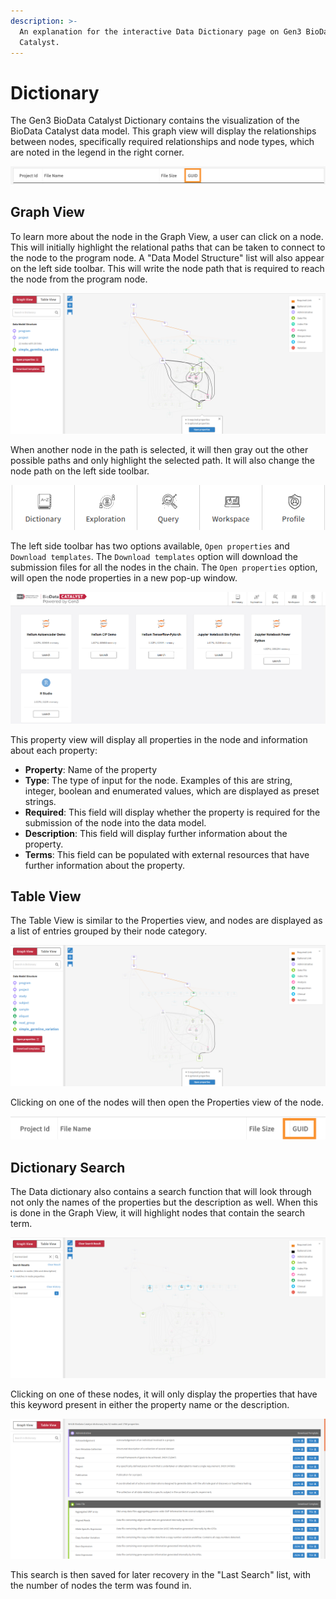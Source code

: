 ```yaml
---
description: >-
  An explanation for the interactive Data Dictionary page on Gen3 BioData
  Catalyst.
---
```


# Dictionary

The Gen3 BioData Catalyst Dictionary contains the visualization of the BioData Catalyst data model. This graph view will display the relationships between nodes, specifically required relationships and node types, which are noted in the legend in the right corner.

![The interactive BioData Catalyst Data Dictionary without anything selected.](../../.gitbook/assets/image%20%2817%29.png)

## Graph View

To learn more about the node in the Graph View, a user can click on a node. This will initially highlight the relational paths that can be taken to connect to the node to the program node. A "Data Model Structure" list will also appear on the left side toolbar. This will write the node path that is required to reach the node from the program node.

![An example of a node being selected in the interactive graph view.](../../.gitbook/assets/image%20%285%29.png)

When another node in the path is selected, it will then gray out the other possible paths and only highlight the selected path. It will also change the node path on the left side toolbar.

![An example of a second node being selected in the path of the first selected node.](../../.gitbook/assets/image%20%2814%29.png)

The left side toolbar has two options available, `Open properties` and `Download templates`. The `Download templates` option will download the submission files for all the nodes in the chain. The `Open properties` option, will open the node properties in a new pop-up window.

![A node&apos;s property window.](../../.gitbook/assets/image%20%2823%29.png)

This property view will display all properties in the node and information about each property:

* **Property**: Name of the property
* **Type**: The type of input for the node. Examples of this are string, integer, boolean and enumerated values, which are displayed as preset strings.
* **Required**: This field will display whether the property is required for the submission of the node into the data model.
* **Description**: This field will display further information about the property.
* **Terms**: This field can be populated with external resources that have further information about the property.

## Table View

The Table View is similar to the Properties view, and nodes are displayed as a list of entries grouped by their node category.

![Table View of the Gen3 BioData Catalyst Data Dictionary.](../../.gitbook/assets/image%20%2812%29.png)

Clicking on one of the nodes will then open the Properties view of the node.

![Opening the Properties in the Table View format.](../../.gitbook/assets/image%20%2819%29.png)

## Dictionary Search

The Data dictionary also contains a search function that will look through not only the names of the properties but the description as well. When this is done in the Graph View, it will highlight nodes that contain the search term.

![An example search for the term &quot;Harmonized&quot;](../../.gitbook/assets/image%20%2825%29.png)

Clicking on one of these nodes, it will only display the properties that have this keyword present in either the property name or the description.

![The Laboratory Results node with only properties that contain the term &quot;Harmonized&quot;.](../../.gitbook/assets/image%20%2811%29.png)

This search is then saved for later recovery in the "Last Search" list, with the number of nodes the term was found in.

